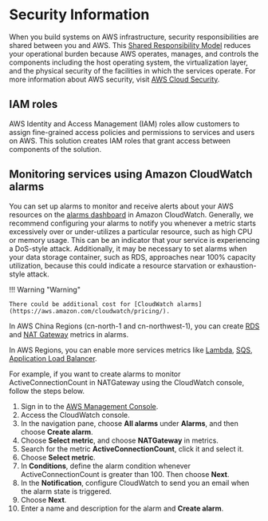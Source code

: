 # Security Information 
When you build systems on AWS infrastructure, security responsibilities are shared between you and AWS. This [Shared Responsibility Model](https://aws.amazon.com/compliance/shared-responsibility-model/) reduces your operational burden because AWS operates, manages, and controls the components including the host operating system, the virtualization layer, and the physical security of the facilities in which the services operate. For more information about AWS security, visit [AWS Cloud Security](http://aws.amazon.com/security/).

## IAM roles

AWS Identity and Access Management (IAM) roles allow customers to assign fine-grained access policies and permissions to services and users on AWS. This solution creates IAM roles that grant access between components of the solution.

##  Monitoring services using Amazon CloudWatch alarms

You can set up alarms to monitor and receive alerts about your AWS resources on the [alarms dashboard](https://docs.aws.amazon.com/AmazonCloudWatch/latest/monitoring/AlarmThatSendsEmail.html) in Amazon CloudWatch. Generally, we recommend configuring your alarms to notify you whenever a metric starts excessively over or under-utilizes a particular resource, such as high CPU or memory usage. This can be an indicator that your service is experiencing a DoS-style attack. Additionally, it may be necessary to set alarms when your data storage container, such as RDS, approaches near 100% capacity utilization, because this could indicate a resource starvation or exhaustion-style attack.

!!! Warning "Warning"
    
    There could be additional cost for [CloudWatch alarms](https://aws.amazon.com/cloudwatch/pricing/).

In AWS China Regions (cn-north-1 and cn-northwest-1), you can create [RDS](https://docs.aws.amazon.com/AmazonRDS/latest/UserGuide/monitoring-cloudwatch.html) and [NAT Gateway](https://docs.aws.amazon.com/vpc/latest/userguide/vpc-nat-gateway-cloudwatch.html) metrics in alarms. 

In AWS Regions, you can enable more services metrics like [Lambda](https://docs.aws.amazon.com/lambda/latest/dg/monitoring-metrics.html), [SQS](https://docs.aws.amazon.com/AWSSimpleQueueService/latest/SQSDeveloperGuide/sqs-monitoring-using-cloudwatch.html), [Application Load Balancer](https://docs.aws.amazon.com/elasticloadbalancing/latest/application/load-balancer-cloudwatch-metrics.html).

For example, if you want to create alarms to monitor ActiveConnectionCount in NATGateway using the CloudWatch console, follow the steps below.

1. Sign in to the [AWS Management Console](https://console.aws.amazon.com/).
2. Access the CloudWatch console.
3. In the navigation pane, choose **All alarms** under **Alarms**, and then choose **Create alarm**.
4. Choose **Select metric**, and choose **NATGateway** in metrics.
5. Search for the metric **ActiveConnectionCount**, click it and select it.
6. Choose **Select metric**.
7. In **Conditions**, define the alarm condition whenever ActiveConnectionCount is greater than 100. Then choose **Next**.
6. In the **Notification**, configure CloudWatch to send you an email when the alarm state is triggered.
7. Choose **Next**.
8. Enter a name and description for the alarm and **Create alarm**.
